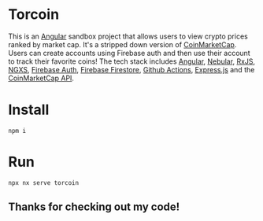 # Torcoin

This is an [Angular](https://angular.io/) sandbox project that allows users to view crypto prices ranked by market cap. It's a stripped down version of [CoinMarketCap](https://coinmarketcap.com/). Users can create accounts using Firebase auth and then use their account to track their favorite coins! The tech stack includes [Angular](https://angular.io/), [Nebular](https://akveo.github.io/nebular/), [RxJS](https://rxjs.dev/), [NGXS](https://ngxs.gitbook.io/ngxs), [Firebase Auth](https://firebase.google.com/docs/auth/web/start), [Firebase Firestore](https://firebase.google.com/docs/firestore), [Github Actions](https://github.com/features/actions), [Express.js](https://expressjs.com/) and the [CoinMarketCap API](https://coinmarketcap.com/api/).

# Install

`npm i`

# Run

`npx nx serve torcoin`

## Thanks for checking out my code!
